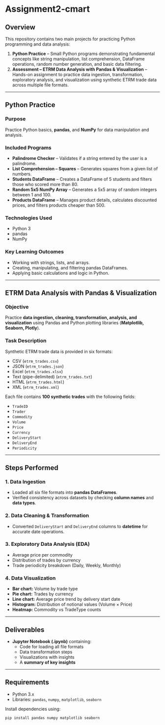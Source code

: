 # Assignment2-cmart

## Overview
This repository contains two main projects for practicing Python programming and data analysis:

1. **Python Practice** – Small Python programs demonstrating fundamental concepts like string manipulation, list comprehension, DataFrame operations, random number generation, and basic data filtering.  
2. **Assessment – ETRM Data Analysis with Pandas & Visualization** – Hands-on assignment to practice data ingestion, transformation, exploratory analysis, and visualization using synthetic ETRM trade data across multiple file formats.

---

## Python Practice

### Purpose
Practice Python basics, **pandas**, and **NumPy** for data manipulation and analysis.

### Included Programs
- **Palindrome Checker** – Validates if a string entered by the user is a palindrome.  
- **List Comprehension – Squares** – Generates squares from a given list of numbers.  
- **Students DataFrame** – Creates a DataFrame of 5 students and filters those who scored more than 80.  
- **Random 5x5 NumPy Array** – Generates a 5x5 array of random integers between 1 and 100.  
- **Products DataFrame** – Manages product details, calculates discounted prices, and filters products cheaper than 500.  

### Technologies Used
- Python 3  
- pandas  
- NumPy  

### Key Learning Outcomes
- Working with strings, lists, and arrays.  
- Creating, manipulating, and filtering pandas DataFrames.  
- Applying basic calculations and logic in Python.  

---

## ETRM Data Analysis with Pandas & Visualization

### Objective
Practice **data ingestion, cleaning, transformation, analysis, and visualization** using Pandas and Python plotting libraries (**Matplotlib, Seaborn, Plotly**).

### Task Description
Synthetic ETRM trade data is provided in six formats:
- CSV (`etrm_trades.csv`)  
- JSON (`etrm_trades.json`)  
- Excel (`etrm_trades.xlsx`)  
- Text (pipe-delimited) (`etrm_trades.txt`)  
- HTML (`etrm_trades.html`)  
- XML (`etrm_trades.xml`)  

Each file contains **100 synthetic trades** with the following fields:
- `TradeID`  
- `Trader`  
- `Commodity`  
- `Volume`  
- `Price`  
- `Currency`  
- `DeliveryStart`  
- `DeliveryEnd`  
- `Periodicity`  

---

## Steps Performed

### 1️. Data Ingestion
- Loaded all six file formats into **pandas DataFrames**.  
- Verified consistency across datasets by checking **column names** and **data types**.  

### 2️. Data Cleaning & Transformation
- Converted `DeliveryStart` and `DeliveryEnd` columns to **datetime** for accurate date operations.  

### 3️. Exploratory Data Analysis (EDA)
- Average price per commodity  
- Distribution of trades by currency  
- Trade periodicity breakdown (Daily, Weekly, Monthly)  

### 4️. Data Visualization
- **Bar chart:** Volume by trade type  
- **Pie chart:** Trades by currency  
- **Line chart:** Average price trend by delivery start date  
- **Histogram:** Distribution of notional values (Volume × Price)  
- **Heatmap:** Commodity vs TradeType counts  

---

## Deliverables
- **Jupyter Notebook (.ipynb)** containing:  
  - Code for loading all file formats  
  - Data transformation steps  
  - Visualizations with insights  
  - A **summary of key insights**  

---

## Requirements
- Python 3.x  
- Libraries: `pandas`, `numpy`, `matplotlib`, `seaborn` 

Install dependencies using:

```bash
pip install pandas numpy matplotlib seaborn 
